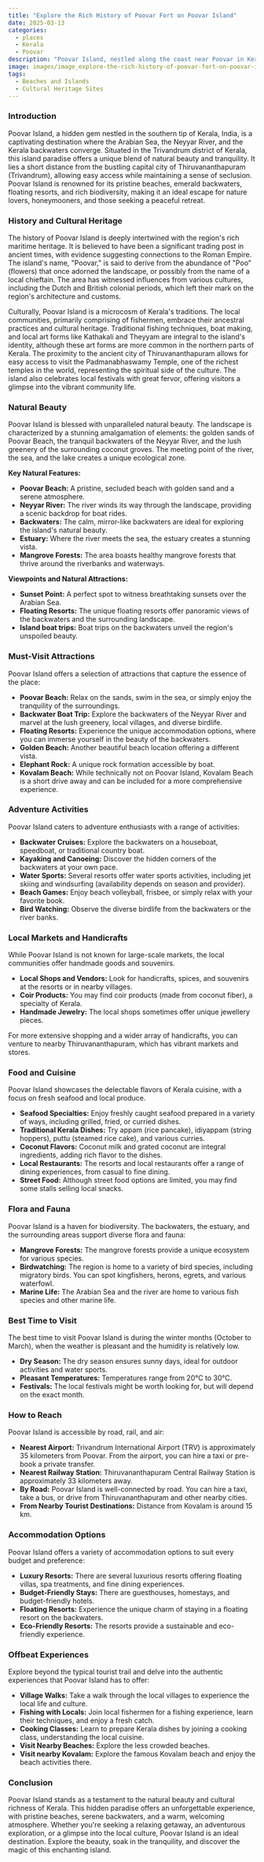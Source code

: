 ```yaml
---
title: "Explore the Rich History of Poovar Fort on Poovar Island"
date: 2025-03-13
categories:
  - places
  - Kerala
  - Poovar
description: "Poovar Island, nestled along the coast near Poovar in Kerala, is renowned for its historical significance and natural beauty. The island is home to Poovar Fort, a testament to Tipu Sultan's legacy, offering panoramic views of the coastline and neighboring islands. Surrounded by pristine beaches and lush greenery, it provides a unique blend of history and tranquility."
image: images/image_explore-the-rich-history-of-poovar-fort-on-poovar-island.png
tags: 
  - Beaches and Islands
  - Cultural Heritage Sites
---
```



### **Introduction**

Poovar Island, a hidden gem nestled in the southern tip of Kerala, India, is a captivating destination where the Arabian Sea, the Neyyar River, and the Kerala backwaters converge. Situated in the Trivandrum district of Kerala, this island paradise offers a unique blend of natural beauty and tranquility. It lies a short distance from the bustling capital city of Thiruvananthapuram (Trivandrum), allowing easy access while maintaining a sense of seclusion. Poovar Island is renowned for its pristine beaches, emerald backwaters, floating resorts, and rich biodiversity, making it an ideal escape for nature lovers, honeymooners, and those seeking a peaceful retreat. 

### **History and Cultural Heritage**

The history of Poovar Island is deeply intertwined with the region's rich maritime heritage. It is believed to have been a significant trading post in ancient times, with evidence suggesting connections to the Roman Empire. The island's name, "Poovar," is said to derive from the abundance of "Poo" (flowers) that once adorned the landscape, or possibly from the name of a local chieftain. The area has witnessed influences from various cultures, including the Dutch and British colonial periods, which left their mark on the region's architecture and customs.

Culturally, Poovar Island is a microcosm of Kerala's traditions. The local communities, primarily comprising of fishermen, embrace their ancestral practices and cultural heritage. Traditional fishing techniques, boat making, and local art forms like Kathakali and Theyyam are integral to the island's identity, although these art forms are more common in the northern parts of Kerala. The proximity to the ancient city of Thiruvananthapuram allows for easy access to visit the Padmanabhaswamy Temple, one of the richest temples in the world, representing the spiritual side of the culture. The island also celebrates local festivals with great fervor, offering visitors a glimpse into the vibrant community life.

### **Natural Beauty**

Poovar Island is blessed with unparalleled natural beauty. The landscape is characterized by a stunning amalgamation of elements: the golden sands of Poovar Beach, the tranquil backwaters of the Neyyar River, and the lush greenery of the surrounding coconut groves. The meeting point of the river, the sea, and the lake creates a unique ecological zone. 

**Key Natural Features:**

*   **Poovar Beach:** A pristine, secluded beach with golden sand and a serene atmosphere.
*   **Neyyar River:** The river winds its way through the landscape, providing a scenic backdrop for boat rides.
*   **Backwaters:** The calm, mirror-like backwaters are ideal for exploring the island's natural beauty.
*   **Estuary:** Where the river meets the sea, the estuary creates a stunning vista.
*   **Mangrove Forests:** The area boasts healthy mangrove forests that thrive around the riverbanks and waterways.

**Viewpoints and Natural Attractions:**

*   **Sunset Point:** A perfect spot to witness breathtaking sunsets over the Arabian Sea.
*   **Floating Resorts:** The unique floating resorts offer panoramic views of the backwaters and the surrounding landscape.
*   **Island boat trips:** Boat trips on the backwaters unveil the region's unspoiled beauty.

### **Must-Visit Attractions**

Poovar Island offers a selection of attractions that capture the essence of the place:

*   **Poovar Beach:** Relax on the sands, swim in the sea, or simply enjoy the tranquility of the surroundings.
*   **Backwater Boat Trip:** Explore the backwaters of the Neyyar River and marvel at the lush greenery, local villages, and diverse birdlife.
*   **Floating Resorts:** Experience the unique accommodation options, where you can immerse yourself in the beauty of the backwaters.
*   **Golden Beach:** Another beautiful beach location offering a different vista.
*   **Elephant Rock:** A unique rock formation accessible by boat.
*   **Kovalam Beach:** While technically not on Poovar Island, Kovalam Beach is a short drive away and can be included for a more comprehensive experience.

### **Adventure Activities**

Poovar Island caters to adventure enthusiasts with a range of activities:

*   **Backwater Cruises:** Explore the backwaters on a houseboat, speedboat, or traditional country boat.
*   **Kayaking and Canoeing:** Discover the hidden corners of the backwaters at your own pace.
*   **Water Sports:** Several resorts offer water sports activities, including jet skiing and windsurfing (availability depends on season and provider).
*   **Beach Games:** Enjoy beach volleyball, frisbee, or simply relax with your favorite book.
*   **Bird Watching:** Observe the diverse birdlife from the backwaters or the river banks.

### **Local Markets and Handicrafts**

While Poovar Island is not known for large-scale markets, the local communities offer handmade goods and souvenirs.

*   **Local Shops and Vendors:** Look for handicrafts, spices, and souvenirs at the resorts or in nearby villages.
*   **Coir Products:** You may find coir products (made from coconut fiber), a specialty of Kerala.
*   **Handmade Jewelry:** The local shops sometimes offer unique jewellery pieces.

For more extensive shopping and a wider array of handicrafts, you can venture to nearby Thiruvananthapuram, which has vibrant markets and stores.

### **Food and Cuisine**

Poovar Island showcases the delectable flavors of Kerala cuisine, with a focus on fresh seafood and local produce.

*   **Seafood Specialties:** Enjoy freshly caught seafood prepared in a variety of ways, including grilled, fried, or curried dishes.
*   **Traditional Kerala Dishes:** Try appam (rice pancake), idiyappam (string hoppers), puttu (steamed rice cake), and various curries.
*   **Coconut Flavors:** Coconut milk and grated coconut are integral ingredients, adding rich flavor to the dishes.
*   **Local Restaurants:** The resorts and local restaurants offer a range of dining experiences, from casual to fine dining.
*   **Street Food:** Although street food options are limited, you may find some stalls selling local snacks.

### **Flora and Fauna**

Poovar Island is a haven for biodiversity. The backwaters, the estuary, and the surrounding areas support diverse flora and fauna:

*   **Mangrove Forests:** The mangrove forests provide a unique ecosystem for various species.
*   **Birdwatching:** The region is home to a variety of bird species, including migratory birds. You can spot kingfishers, herons, egrets, and various waterfowl.
*   **Marine Life:** The Arabian Sea and the river are home to various fish species and other marine life.

### **Best Time to Visit**

The best time to visit Poovar Island is during the winter months (October to March), when the weather is pleasant and the humidity is relatively low.

*   **Dry Season:** The dry season ensures sunny days, ideal for outdoor activities and water sports.
*   **Pleasant Temperatures:** Temperatures range from 20°C to 30°C.
*   **Festivals:** The local festivals might be worth looking for, but will depend on the exact month.

### **How to Reach**

Poovar Island is accessible by road, rail, and air:

*   **Nearest Airport:** Trivandrum International Airport (TRV) is approximately 35 kilometers from Poovar. From the airport, you can hire a taxi or pre-book a private transfer.
*   **Nearest Railway Station:** Thiruvananthapuram Central Railway Station is approximately 33 kilometers away.
*   **By Road:** Poovar Island is well-connected by road. You can hire a taxi, take a bus, or drive from Thiruvananthapuram and other nearby cities.
*   **From Nearby Tourist Destinations:** Distance from Kovalam is around 15 km.

### **Accommodation Options**

Poovar Island offers a variety of accommodation options to suit every budget and preference:

*   **Luxury Resorts:** There are several luxurious resorts offering floating villas, spa treatments, and fine dining experiences.
*   **Budget-Friendly Stays:** There are guesthouses, homestays, and budget-friendly hotels.
*   **Floating Resorts:** Experience the unique charm of staying in a floating resort on the backwaters.
*   **Eco-Friendly Resorts:** The resorts provide a sustainable and eco-friendly experience.



### **Offbeat Experiences**

Explore beyond the typical tourist trail and delve into the authentic experiences that Poovar Island has to offer:

*   **Village Walks:** Take a walk through the local villages to experience the local life and culture.
*   **Fishing with Locals:** Join local fishermen for a fishing experience, learn their techniques, and enjoy a fresh catch.
*   **Cooking Classes:** Learn to prepare Kerala dishes by joining a cooking class, understanding the local cuisine.
*   **Visit Nearby Beaches:** Explore the less crowded beaches.
*   **Visit nearby Kovalam:** Explore the famous Kovalam beach and enjoy the beach activities there.

### **Conclusion**

Poovar Island stands as a testament to the natural beauty and cultural richness of Kerala. This hidden paradise offers an unforgettable experience, with pristine beaches, serene backwaters, and a warm, welcoming atmosphere. Whether you're seeking a relaxing getaway, an adventurous exploration, or a glimpse into the local culture, Poovar Island is an ideal destination. Explore the beauty, soak in the tranquility, and discover the magic of this enchanting island.


